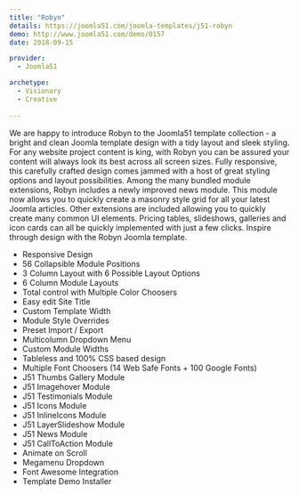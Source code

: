 ```yaml
---
title: "Robyn"
details: https://joomla51.com/joomla-templates/j51-robyn
demo: http://www.joomla51.com/demo/0157
date: 2018-09-15

provider: 
  - Joomla51

archetype:
  - Visionary
  - Creative
  
---
```


We are happy to introduce Robyn to the Joomla51 template collection - a bright and clean Joomla template design with a tidy layout and sleek styling. For any website project content is king, with Robyn you can be assured your content will always look its best across all screen sizes. Fully responsive, this carefully crafted design comes jammed with a host of great styling options and layout possibilities. Among the many bundled module extensions, Robyn includes a newly improved news module. This module now allows you to quickly create a masonry style grid for all your latest Joomla articles. Other extensions are included allowing you to quickly create many common UI elements. Pricing tables, slideshows, galleries and icon cards can all be quickly implemented with just a few clicks. Inspire through design with the Robyn Joomla template.

* Responsive Design
* 56 Collapsible Module Positions
* 3 Column Layout with 6 Possible Layout Options
* 6 Column Module Layouts
* Total control with Multiple Color Choosers
* Easy edit Site Title
* Custom Template Width
* Module Style Overrides
* Preset Import / Export
* Multicolumn Dropdown Menu
* Custom Module Widths
* Tableless and 100% CSS based design
* Multiple Font Choosers (14 Web Safe Fonts + 100 Google Fonts)
* J51 Thumbs Gallery Module
* J51 Imagehover Module
* J51 Testimonials Module
* J51 Icons Module
* J51 InlineIcons Module
* J51 LayerSlideshow Module
* J51 News Module
* J51 CallToAction Module
* Animate on Scroll
* Megamenu Dropdown
* Font Awesome Integration
* Template Demo Installer
